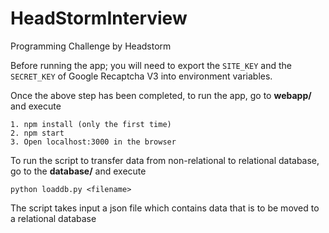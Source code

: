 # HeadStormInterview
Programming Challenge by Headstorm

Before running the app; you will need to export the `SITE_KEY` and the `SECRET_KEY` of Google Recaptcha V3 into environment variables.

Once the above step has been completed, to run the app, go to **webapp/**  and execute 
    
    1. npm install (only the first time)
    2. npm start
    3. Open localhost:3000 in the browser

To run the script to transfer data from non-relational to relational database, go to the **database/** and execute
  
	python loaddb.py <filename> 

The script takes input a json file which contains data that is to be moved to a relational database
